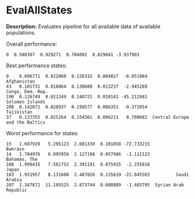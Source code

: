
# EvalAllStates

**Description:** Evaluates pipeline for all available data of available populations.

Overall performance:

```        mae       mse      rmse      mape        r2
0  0.580307  0.929271  0.704092  0.029041 -3.937903
```


Best performance states:

```          mae       mse      rmse      mape         r2                           state
0    0.096771  0.022060  0.126332  0.004027  -0.851984                     Afghanistan
43   0.101731  0.018064  0.130609  0.013237  -2.945269                Congo, Dem. Rep.
190  0.126749  0.021249  0.140721  0.010141 -45.212941                 Solomon Islands
208  0.142872  0.028937  0.150577  0.006351  -9.372854                      Tajikistan
37   0.137355  0.025264  0.154361  0.006211   0.700082  Central Europe and the Baltics
```


Worst performance for states:

```          mae        mse      rmse      mape         r2                 state
15   1.607939   5.295123  2.081330  0.101058 -72.733215               Bahrain
14   1.704976   6.095956  2.127198  0.057986  -1.112123          Bahamas, The
108  1.999435   7.581752  2.391191  0.075915  -2.255818                 Japan
183  1.951957   8.131600  2.487026  0.135619 -22.845503          Saudi Arabia
207  2.347872  11.105525  2.873744  0.080889  -1.403795  Syrian Arab Republic
```


